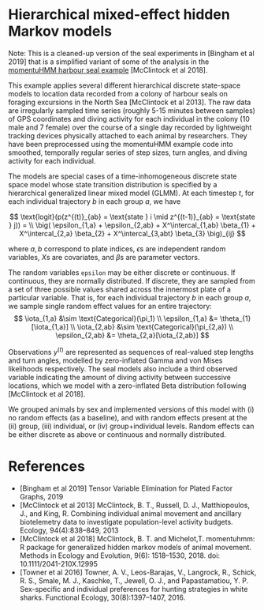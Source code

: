 # Hierarchical mixed-effect hidden Markov models

Note: This is a cleaned-up version of the seal experiments in [Bingham et al 2019] that is a simplified variant of some of the analysis in the [momentuHMM harbour seal example](https://github.com/bmcclintock/momentuHMM/blob/master/vignettes/harbourSealExample.R) [McClintock et al 2018].

This example applies several different hierarchical discrete state-space models to location data recorded from a colony of harbour seals on foraging excursions in the North Sea [McClintock et al 2013].
The raw data are irregularly sampled time series (roughly 5-15 minutes between samples) of GPS coordinates and diving activity for each individual in the colony (10 male and 7 female) over the course of a single day recorded by lightweight tracking devices physically attached to each animal by researchers. They have been preprocessed using the momentuHMM example code into smoothed, temporally regular series of step sizes, turn angles, and diving activity for each individual.

The models are special cases of a time-inhomogeneous discrete state space model
whose state transition distribution is specified by a hierarchical generalized linear mixed model (GLMM).
At each timestep $t$, for each individual trajectory $b$ in each group $a$, we have

$$
\text{logit}(p(z^{(t)}_{ab} = \text{state } i \mid z^{(t-1)}_{ab} = \text{state } j)) = \\
\big( \epsilon_{1,a} + \epsilon_{2,ab} + X^\intercal_{1,ab} \beta_{1} + X^\intercal_{2,a} \beta_{2} + X^\intercal_{3,abt} \beta_{3} \big)_{ij}
$$

where $a,b$ correspond to plate indices, $\epsilon$s are independent random variables, $X$s are covariates, and $\beta$s are parameter vectors.

The random variables `epsilon` may be either discrete or continuous.
If continuous, they are normally distributed.
If discrete, they are sampled from a set of three possible values shared across the innermost plate of a particular variable.
That is, for each individual trajectory $b$ in each group $a$, we sample single random effect values for an entire trajectory:
$$
\iota_{1,a} &\sim \text{Categorical}(\pi_1) \\
\epsilon_{1,a} &= \theta_{1}[\iota_{1,a}] \\
\iota_{2,ab} &\sim \text{Categorical}(\pi_{2,a}) \\
\epsilon_{2,ab} &= \theta_{2,a}[\iota_{2,ab}]
$$

Observations $y^{(t)}$ are represented as sequences of real-valued step lengths and turn angles, modelled by zero-inflated Gamma and von Mises likelihoods respectively.
The seal models also include a third observed variable indicating the amount of diving activity between successive locations, which we model with a zero-inflated Beta distribution following [McClintock et al 2018].

We grouped animals by sex and implemented versions of this model with (i) no random effects (as a baseline), and with random effects present at the (ii) group, (iii) individual, or (iv) group+individual levels. Random effects can be either discrete as above or continuous and normally distributed.

# References
* [Bingham et al 2019] Tensor Variable Elimination for Plated Factor Graphs, 2019
* [McClintock et al 2013] McClintock, B. T., Russell, D. J., Matthiopoulos, J., and King, R.  Combining individual animal movement and ancillary biotelemetry data to investigate population-level activity budgets. Ecology, 94(4):838–849, 2013
* [McClintock et al 2018] McClintock, B. T. and Michelot,T. momentuhmm: R package for generalized hidden markov models of animal movement. Methods in Ecology and  Evolution,  9(6): 1518–1530, 2018. doi: 10.1111/2041-210X.12995
* [Towner et al 2016] Towner, A. V., Leos-Barajas, V., Langrock, R., Schick, R. S., Smale, M. J., Kaschke, T., Jewell, O. J., and Papastamatiou, Y. P.  Sex-specific and individual preferences for hunting strategies in white sharks. Functional Ecology, 30(8):1397–1407, 2016.
